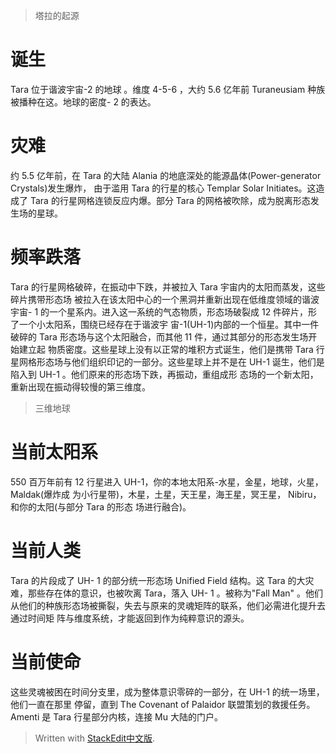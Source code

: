 >塔拉的起源
# 诞生
Tara 位于谐波宇宙-2 的地球 。维度 4-5-6 ，大约 5.6 亿年前 Turaneusiam 种族被播种在这。地球的密度- 2 的表达。
# 灾难
约 5.5 亿年前，在 Tara 的大陆 Alania 的地底深处的能源晶体(Power-generator Crystals)发生爆炸， 由于滥用 Tara 的行星的核心 Templar Solar Initiates。这造成了 Tara 的行星网格连锁反应内爆。部分 Tara 的网格被吹除，成为脱离形态发生场的星球。
# 频率跌落
Tara 的行星网格破碎，在振动中下跌，并被拉入 Tara 宇宙内的太阳而蒸发，这些碎片携带形态场 被拉入在该太阳中心的一个黑洞并重新出现在低维度领域的谐波宇宙- 1 的一个星系内。进入这一系统的气态物质，形态场破裂成 12 件碎片，形了一个小太阳系，围绕已经存在于谐波宇 宙-1(UH-1)内部的一个恒星。其中一件破碎的 Tara 形态场与这个太阳融合，而其他 11 件，通过其部分的形态发生场开始建立起 物质密度。这些星球上没有以正常的堆积方式诞生，他们是携带 Tara 行星网格形态场与他们组织印记的一部分。这些星球上并不是在 UH-1 诞生，他们是陷入到 UH-1 。他们原来的形态场下跌，再振动，重组成形 态场的一个新太阳，重新出现在振动得较慢的第三维度。
> 三维地球
# 当前太阳系
550 百万年前有 12 行星进入 UH-1，你的本地太阳系-水星，金星，地球，火星， Maldak(爆炸成 为小行星带)，木星，土星，天王星，海王星，冥王星， Nibiru，和你的太阳(与部分 Tara 的形态 场进行融合)。
# 当前人类
Tara 的片段成了 UH- 1 的部分统一形态场 Unified Field 结构。这 Tara 的大灾难，那些存在体的意识，也被吹离 Tara，落入 UH- 1 。被称为"Fall Man" 。他们从他们的种族形态场被撕裂，失去与原来的灵魂矩阵的联系，他们必需进化提升去通过时间矩 阵与维度系统，才能返回到作为纯粹意识的源头。
# 当前使命
这些灵魂被困在时间分支里，成为整体意识零碎的一部分，在 UH-1 的统一场里，他们一直在那里 停留，直到 The Covenant of Palaidor 联盟策划的救援任务。Amenti 是 Tara 行星部分内核，连接 Mu 大陆的门户。

> Written with [StackEdit中文版](https://stackedit.cn/).
<!--stackedit_data:
eyJoaXN0b3J5IjpbLTE1NTM4NTE0MDRdfQ==
-->